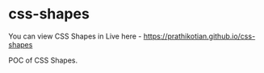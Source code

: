 # css-shapes
You can view CSS Shapes in Live here - https://prathikotian.github.io/css-shapes

POC of CSS Shapes.
